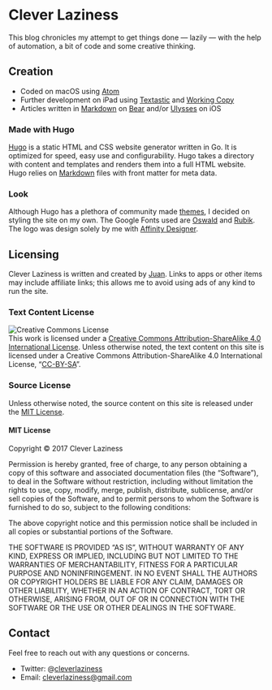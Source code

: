 # Clever Laziness
This blog chronicles my attempt to get things done — lazily — with the help of automation, a bit of code and some creative thinking.

## Creation
* Coded on macOS using [Atom](https://atom.io)
* Further development on iPad using [Textastic](https://itunes.apple.com/us/app/textastic-code-editor-6/id1049254261?mt=8) and [Working Copy](https://itunes.apple.com/us/app/working-copy-powerful-git-client/id896694807?mt=8)
* Articles written in [Markdown](https://daringfireball.net/projects/markdown/syntax) on [Bear](https://itunes.apple.com/us/app/bear/id1016366447?mt=8) and/or [Ulysses](https://itunes.apple.com/us/app/ulysses-the-ultimate-writing-app/id950335311?mt=8) on iOS

### Made with Hugo
[Hugo](https://gohugo.io) is a static HTML and CSS website generator written in Go. It is optimized for speed, easy use and configurability. Hugo takes a directory with content and templates and renders them into a full HTML website. Hugo relies on [Markdown](https://daringfireball.net/projects/markdown/syntax) files with front matter for meta data.

### Look
Although Hugo has a plethora of community made [themes](https://themes.gohugo.io), I decided on styling the site on my own. The Google Fonts used are [Oswald](https://fonts.google.com/specimen/Oswald) and [Rubik](https://fonts.google.com/specimen/Rubik). The logo was design solely by me with [Affinity Designer](https://itunes.apple.com/us/app/affinity-designer/id824171161?mt=12).

## Licensing
Clever Laziness is written and created by [Juan](https://www.twitter.com/theverylastjuan). Links to apps or other items may include affiliate links; this allows me to avoid using ads of any kind to run the site.

### Text Content License
<img alt="Creative Commons License" style="border-width:0" src="https://i.creativecommons.org/l/by-sa/4.0/88x31.png" /></a><br />This work is licensed under a <a rel="license" href="http://creativecommons.org/licenses/by-sa/4.0/">Creative Commons Attribution-ShareAlike 4.0 International License</a>.
Unless otherwise noted, the text content on this site is licensed under a Creative Commons Attribution-ShareAlike 4.0 International License, “[CC-BY-SA](https://creativecommons.org/licenses/by-sa/4.0/)”.

### Source License
Unless otherwise noted, the source content on this site is released under the [MIT License](https://opensource.org/licenses/MIT).

#### MIT License
Copyright © 2017 Clever Laziness

Permission is hereby granted, free of charge, to any person obtaining a copy of this software and associated documentation files (the “Software”), to deal in the Software without restriction, including without limitation the rights to use, copy, modify, merge, publish, distribute, sublicense, and/or sell copies of the Software, and to permit persons to whom the Software is furnished to do so, subject to the following conditions:

The above copyright notice and this permission notice shall be included in all copies or substantial portions of the Software.

THE SOFTWARE IS PROVIDED “AS IS”, WITHOUT WARRANTY OF ANY KIND, EXPRESS OR IMPLIED, INCLUDING BUT NOT LIMITED TO THE WARRANTIES OF MERCHANTABILITY, FITNESS FOR A PARTICULAR PURPOSE AND NONINFRINGEMENT. IN NO EVENT SHALL THE AUTHORS OR COPYRIGHT HOLDERS BE LIABLE FOR ANY CLAIM, DAMAGES OR OTHER LIABILITY, WHETHER IN AN ACTION OF CONTRACT, TORT OR OTHERWISE, ARISING FROM, OUT OF OR IN CONNECTION WITH THE SOFTWARE OR THE USE OR OTHER DEALINGS IN THE SOFTWARE.

## Contact
Feel free to reach out with any questions or concerns.

* Twitter: @[cleverlaziness](https://www.twitter.com/cleverlaziness)
* Email: [cleverlaziness@gmail.com](mailto:cleverlaziness@gmail.com)
